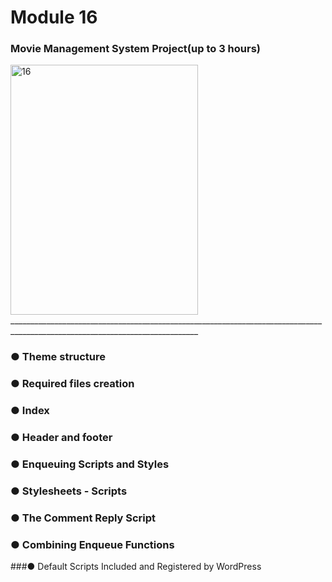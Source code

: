 # Module 16

### Movie Management System Project(up to 3 hours)

<img width="300" height="400" alt="16" src="https://github.com/user-attachments/assets/5c9365fb-6128-4665-897d-5b2404ab7591" />
_____________________________________________________________________________________________________________________________

### ● Theme structure

### ● Required files creation

### ● Index

### ● Header and footer

### ● Enqueuing Scripts and Styles

### ● Stylesheets - Scripts

### ● The Comment Reply Script

### ● Combining Enqueue Functions

###● Default Scripts Included and Registered by WordPress
